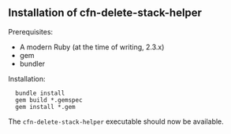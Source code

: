Installation of cfn-delete-stack-helper
---------------------------------------

Prerequisites:

 * A modern Ruby (at the time of writing, 2.3.x)
 * gem
 * bundler

Installation:

```
  bundle install
  gem build *.gemspec
  gem install *.gem
```

The `cfn-delete-stack-helper` executable should now be available.

